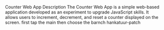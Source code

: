 Counter Web App
Description
The Counter Web App is a simple web-based application developed as an experiment to upgrade JavaScript skills. It allows users to increment, decrement, and reset a counter displayed on the screen.
first tap the main 
then choose the barnch hankatuur-patch
